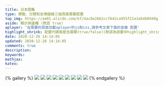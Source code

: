 ```yaml
---
title: 日本图集
type: 標籤、分類和友情鏈接三個頁面需要配置
top_img: https://ae01.alicdn.com/kf/Uac8e2662ccf642ca955f21e1eb4b0949g.jpg
aside: 顯示側邊欄 (默認 true)
aplayer: '在需要的頁面加載aplayer的js和css,請參考文章下面的音樂 配置'
highlight_shrink: 配置代碼框是否展開(true/false)(默認為設置中highlight_shrink的配置)
date: 2020-12-26 14:14:05
updated: 2020-12-26 14:14:05
comments: true
description:
keywords:
mathjax:
katex:
---
```

{% gallery %}
![](https://ae01.alicdn.com/kf/Uac8e2662ccf642ca955f21e1eb4b0949g.jpg)
![](https://ae01.alicdn.com/kf/U343bdf5989a34d4489dfad06946104959.jpg)
![](https://ae01.alicdn.com/kf/U91d7f0055fe640eda8f2278d34613200S.jpg)
![](https://ae01.alicdn.com/kf/U43e43e16f16645c4a7a7266c519e84b1e.jpg)
![](https://ae01.alicdn.com/kf/U8e50d09d042349d7b9b8fc18d74f8877b.jpg)
![](https://ae01.alicdn.com/kf/U71dba461904c4b549f7ad893846365fa5.jpg)
![](https://ae01.alicdn.com/kf/U69091cd815af41859c9e7be8cd63fd13W.jpg)
![](https://ae01.alicdn.com/kf/U9ac64c1515a944858575d81981548ae41.jpg)
![](https://ae01.alicdn.com/kf/U1300b0358fe142d282d34b88d2733a70U.jpg)
{% endgallery %}

